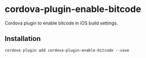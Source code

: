 # cordova-plugin-enable-bitcode

Cordova plugin to enable bitcode in iOS build settings.

## Installation
`cordova plugin add cordova-plugin-enable-bitcode --save`
